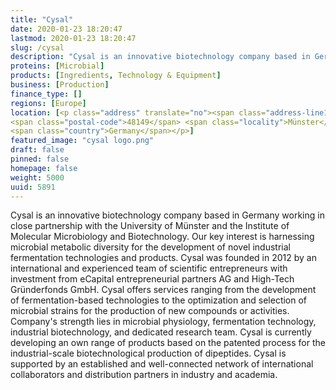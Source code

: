 ```yaml
---
title: "Cysal"
date: 2020-01-23 18:20:47
lastmod: 2020-01-23 18:20:47
slug: /cysal
description: "Cysal is an innovative biotechnology company based in Germany working in close partnership with the University of Münster and the Institute of Molecular Microbiology and Biotechnology. Our key interest is harnessing microbial metabolic diversity for the development of novel industrial fermentation technologies and products. Cysal was founded in 2012 by an international and experienced team of scientific entrepreneurs with investment from eCapital entrepreneurial partners AG and High-Tech Gründerfonds GmbH."
proteins: [Microbial]
products: [Ingredients, Technology & Equipment]
business: [Production]
finance_type: []
regions: [Europe]
location: [<p class="address" translate="no"><span class="address-line1">Mendelstraße</span><br>
<span class="postal-code">48149</span> <span class="locality">Münster</span><br>
<span class="country">Germany</span></p>]
featured_image: "cysal logo.png"
draft: false
pinned: false
homepage: false
weight: 5000
uuid: 5891
---
```

<p>Cysal is an innovative biotechnology company based in Germany working in close partnership with the University of Münster and the Institute of Molecular Microbiology and Biotechnology. Our key interest is harnessing microbial metabolic diversity for the development of novel industrial fermentation technologies and products. Cysal was founded in 2012 by an international and experienced team of scientific entrepreneurs with investment from eCapital entrepreneurial partners AG and High-Tech Gründerfonds GmbH. Cysal offers services ranging from the development of fermentation-based technologies to the optimization and selection of microbial strains for the production of new compounds or activities. Company's strength lies in microbial physiology, fermentation technology, industrial biotechnology, and dedicated research team. Cysal is currently developing an own range of products based on the patented process for the industrial-scale biotechnological production of dipeptides. Cysal is supported by an established and well-connected network of international collaborators and distribution partners in industry and academia.</p>
